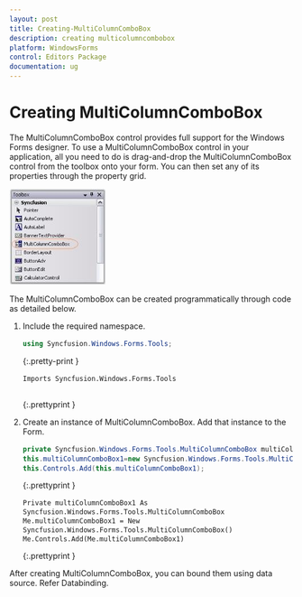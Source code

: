 ```yaml
---
layout: post
title: Creating-MultiColumnComboBox
description: creating multicolumncombobox
platform: WindowsForms
control: Editors Package
documentation: ug
---
```


# Creating MultiColumnComboBox

The MultiColumnComboBox control provides full support for the Windows Forms designer. To use a MultiColumnComboBox control in your application, all you need to do is drag-and-drop the MultiColumnComboBox control from the toolbox onto your form. You can then set any of its properties through the property grid. 

![](Overview_images/Overview_img324.jpeg) 


The MultiColumnComboBox can be created programmatically through code as detailed below.

1. Include the required namespace.

   ~~~ cs
   using Syncfusion.Windows.Forms.Tools;

   ~~~
   {:.pretty-print }

   ~~~ vbnet
   Imports Syncfusion.Windows.Forms.Tools
 
   ~~~
   {:.prettyprint }

2. Create an instance of MultiColumnComboBox. Add that instance to the Form.

   ~~~ cs
   private Syncfusion.Windows.Forms.Tools.MultiColumnComboBox multiColumnComboBox1;
   this.multiColumnComboBox1=new Syncfusion.Windows.Forms.Tools.MultiColumnComboBox();
   this.Controls.Add(this.multiColumnComboBox1);

   ~~~
   {:.prettyprint }

   ~~~ vbnet
   Private multiColumnComboBox1 As Syncfusion.Windows.Forms.Tools.MultiColumnComboBox
   Me.multiColumnComboBox1 = New Syncfusion.Windows.Forms.Tools.MultiColumnComboBox()
   Me.Controls.Add(Me.multiColumnComboBox1)

   ~~~
   {:.prettyprint }

After creating MultiColumnComboBox, you can bound them using data source. Refer Databinding.


